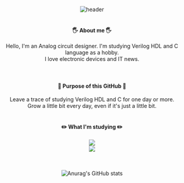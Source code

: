 
<div align="center">
  
![header](https://capsule-render.vercel.app/api?type=Soft&text=RAINLEAF&color=000000&fontColor=ffffff&fontSize=30)
 <br/>
   <br/>
 ####  🖐️ About me 🖐️
 Hello, I'm an Analog circuit designer. I'm studying Verilog HDL and C language as a hobby.
<br/>
  I love electronic devices and IT news.
<br/>
<br/>
  <br/>
 ####  📌 Purpose of this GitHub 📌
  Leave a trace of studying Verilog HDL and C for one day or more.
  <br/>
  Grow a little bit every day, even if it's just a little bit.
    <br/>
  <br/>
   ####  ✏️ What I'm studying ✏️
  <img src="https://img.shields.io/badge/Verilog HDL-0077FF?style=for-the-badge&logo=v&logoColor=white">
      <br/>
  <img src="https://img.shields.io/badge/C Language-A8B9CC?style=for-the-badge&logo=c&logoColor=black"> 
    <br/>
    <br/>
    <br/>
  
![Anurag's GitHub stats](https://github-readme-stats.vercel.app/api?username=rainleaf98&show_icons=true&theme=dark)
</div>
